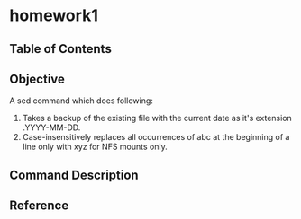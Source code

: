 # homework1

## Table of Contents

## Objective

A sed command which does following:

1. Takes a backup of the existing file with the current date as it's extension .YYYY-MM-DD.
2. Case-insensitively replaces all occurrences of abc at the beginning of a line only with xyz for NFS mounts only.

## Command Description

## Reference

